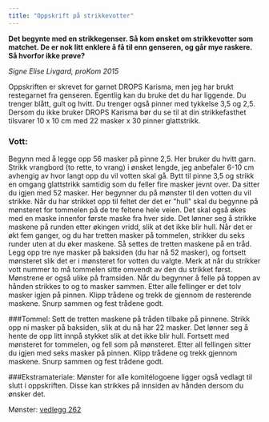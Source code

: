 ```yaml
---
title: "Oppskrift på strikkevotter"
---
```


**Det begynte med en strikkegenser. Så kom ønsket om strikkevotter som matchet. De er nok litt enklere å få til enn genseren, og går mye raskere. Så hvorfor ikke prøve?**

_Signe Elise Livgard, proKom 2015_

Oppskriften er skrevet for garnet DROPS Karisma, men jeg har brukt restegarnet fra genseren. Egentlig kan du bruke det du har liggende. Du trenger blått, gult og hvitt. Du trenger også 
pinner med tykkelse 3,5 og 2,5. Dersom du ikke bruker DROPS Karisma bør du se til at din strikkefasthet tilsvarer 10 x 10 cm med 22 masker x 30 pinner glattstrikk.

### Vott: 
Begynn med å legge opp 56 masker på pinne 2,5. Her bruker du hvitt garn. Strikk vrangbord (to rette, to vrang) i ønsket lengde, jeg anbefaler 6-10 cm avhengig av hvor langt opp du vil votten skal gå. Bytt til pinne 3,5 og strikk en omgang glattstrikk samtidig som du feller fire masker jevnt over. Da sitter du igjen med 52 masker. Her begynner du på mønster til den votten du vil strikke. Når du har strikket opp til feltet der det er "hull" skal du begynne på 
mønsteret for tommelen på de tre feltene hele veien. Det skal også økes med en maske innenfor første maske fra hver side. Det lønner seg å strikke maskene på runden etter økingen vridd, slik at det ikke blir hull. Når det er økt fem ganger, og du har tretten masker på tommelen, strikker du seks runder uten at du øker maskene. Så settes de tretten maskene på en tråd. Legg opp tre nye masker på baksiden (du har nå 52 masker), og fortsett mønsteret slik det er i mønsteret for votten du valgte. Merk at når du strikker vott nummer to må tommelen sitte omvendt av den du strikket først. Mønstrene er også ulike på framsiden. Når du begynner å felle på toppen av hånden strikkes to og to masker sammen. Etter alle fellinger er det tolv masker igjen på pinnen. Klipp trådene og trekk de gjennom de resterende maskene. Snurp sammen og fest trådene godt. 

###Tommel:
Sett de tretten maskene på tråden tilbake på pinnene. Strikk opp ni masker på baksiden, slik at du nå har 22 masker. Det lønner seg å hente de opp litt innpå stykket slik at det ikke blir hull. Fortsett med mønsteret for tommelen, og fell som på mønsteret. Etter all fellingen sitter du igjen med seks masker på pinnen. Klipp trådene og trekk gjennom maskene. Snurp sammen og fest trådene godt.

###Ekstramateriale:
Mønster for alle komitélogoene ligger også vedlagt til slutt i oppskriften. Disse kan strikkes på innsiden av hånden dersom du ønsker det.

Mønster: [vedlegg 262](https://wiki.online.ntnu.no/attachments/262-Onlinevotter.pdf)